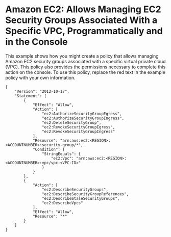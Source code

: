 # Amazon EC2: Allows Managing EC2 Security Groups Associated With a Specific VPC, Programmatically and in the Console<a name="reference_policies_examples_ec2_securitygroups-vpc"></a>

This example shows how you might create a policy that allows managing Amazon EC2 security groups associated with a specific virtual private cloud \(VPC\)\. This policy also provides the permissions necessary to complete this action on the console\. To use this policy, replace the red text in the example policy with your own information\.

```
{
    "Version": "2012-10-17",
    "Statement": [
        {
            "Effect": "Allow",
            "Action": [
                "ec2:AuthorizeSecurityGroupEgress",
                "ec2:AuthorizeSecurityGroupIngress",
                "ec2:DeleteSecurityGroup",
                "ec2:RevokeSecurityGroupEgress",
                "ec2:RevokeSecurityGroupIngress"
            ],
            "Resource": "arn:aws:ec2:<REGION>:<ACCOUNTNUMBER>:security-group/*",
            "Condition": {
                "StringEquals": {
                    "ec2:Vpc": "arn:aws:ec2:<REGION>:<ACCOUNTNUMBER>:vpc/vpc-<VPC-ID>"
                }
            }
        },
        {
            "Action": [
                "ec2:DescribeSecurityGroups",
                "ec2:DescribeSecurityGroupReferences",
                "ec2:DescribeStaleSecurityGroups",
                "ec2:DescribeVpcs"
            ],
            "Effect": "Allow",
            "Resource": "*"
        }
    ]
}
```